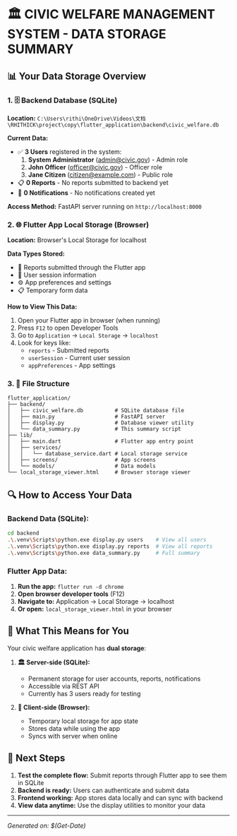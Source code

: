 # 🏛️ CIVIC WELFARE MANAGEMENT SYSTEM - DATA STORAGE SUMMARY

## 📊 Your Data Storage Overview

### 1. 🗄️ Backend Database (SQLite)
**Location:** `C:\Users\rithi\OneDrive\Videos\文档\RHITHICK\project\copy\flutter_application\backend\civic_welfare.db`

**Current Data:**
- ✅ **3 Users** registered in the system:
  1. **System Administrator** (admin@civic.gov) - Admin role
  2. **John Officer** (officer@civic.gov) - Officer role  
  3. **Jane Citizen** (citizen@example.com) - Public role
- 📋 **0 Reports** - No reports submitted to backend yet
- 🔔 **0 Notifications** - No notifications created yet

**Access Method:** FastAPI server running on `http://localhost:8000`

### 2. 🌐 Flutter App Local Storage (Browser)
**Location:** Browser's Local Storage for localhost

**Data Types Stored:**
- 📝 Reports submitted through the Flutter app
- 👤 User session information  
- ⚙️ App preferences and settings
- 📋 Temporary form data

**How to View This Data:**
1. Open your Flutter app in browser (when running)
2. Press `F12` to open Developer Tools
3. Go to `Application` → `Local Storage` → `localhost`
4. Look for keys like:
   - `reports` - Submitted reports
   - `userSession` - Current user session
   - `appPreferences` - App settings

### 3. 📁 File Structure
```
flutter_application/
├── backend/
│   ├── civic_welfare.db          # SQLite database file
│   ├── main.py                   # FastAPI server
│   ├── display.py                # Database viewer utility
│   └── data_summary.py           # This summary script
├── lib/
│   ├── main.dart                 # Flutter app entry point
│   ├── services/
│   │   └── database_service.dart # Local storage service
│   ├── screens/                  # App screens
│   └── models/                   # Data models
└── local_storage_viewer.html     # Browser storage viewer
```

## 🔍 How to Access Your Data

### Backend Data (SQLite):
```bash
cd backend
.\.venv\Scripts\python.exe display.py users    # View all users
.\.venv\Scripts\python.exe display.py reports  # View all reports
.\.venv\Scripts\python.exe data_summary.py     # Full summary
```

### Flutter App Data:
1. **Run the app:** `flutter run -d chrome`
2. **Open browser developer tools** (F12)
3. **Navigate to:** Application → Local Storage → localhost
4. **Or open:** `local_storage_viewer.html` in your browser

## 🎯 What This Means for You

Your civic welfare application has **dual storage**:

1. **🏛️ Server-side (SQLite):** 
   - Permanent storage for user accounts, reports, notifications
   - Accessible via REST API
   - Currently has 3 users ready for testing

2. **📱 Client-side (Browser):**
   - Temporary local storage for app state
   - Stores data while using the app
   - Syncs with server when online

## 🚀 Next Steps

1. **Test the complete flow:** Submit reports through Flutter app to see them in SQLite
2. **Backend is ready:** Users can authenticate and submit data
3. **Frontend working:** App stores data locally and can sync with backend
4. **View data anytime:** Use the display utilities to monitor your data

---
*Generated on: $(Get-Date)*